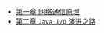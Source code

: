 * [第一章 网络通信原理](https://github.com/JK9559/WIO/blob/master/note/Netty/Chapter_one/ChapterOne.md)
* [第二章 ```Java I/O``` 演进之路](https://github.com/JK9559/WIO/blob/master/note/Netty/Chapter_two/ChapterTwo.md)